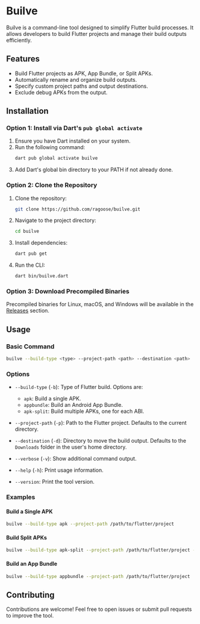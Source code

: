 # Builve

Builve is a command-line tool designed to simplify Flutter build processes. It allows developers to build Flutter projects and manage their build outputs efficiently.

## Features
- Build Flutter projects as APK, App Bundle, or Split APKs.
- Automatically rename and organize build outputs.
- Specify custom project paths and output destinations.
- Exclude debug APKs from the output.

## Installation

### Option 1: Install via Dart's `pub global activate`
1. Ensure you have Dart installed on your system.
2. Run the following command:
   ```bash
   dart pub global activate builve
   ```
3. Add Dart's global bin directory to your PATH if not already done.

### Option 2: Clone the Repository
1. Clone the repository:
   ```bash
   git clone https://github.com/ragoose/builve.git
   ```
2. Navigate to the project directory:
   ```bash
   cd builve
   ```
3. Install dependencies:
   ```bash
   dart pub get
   ```
4. Run the CLI:
   ```bash
   dart bin/builve.dart
   ```

### Option 3: Download Precompiled Binaries
Precompiled binaries for Linux, macOS, and Windows will be available in the [Releases](https://github.com/daveragos/builve/tree/main/release) section.

## Usage

### Basic Command
```bash
builve --build-type <type> --project-path <path> --destination <path>
```

### Options
- `--build-type` (`-b`): Type of Flutter build. Options are:
  - `apk`: Build a single APK.
  - `appbundle`: Build an Android App Bundle.
  - `apk-split`: Build multiple APKs, one for each ABI.
  
- `--project-path` (`-p`): Path to the Flutter project. Defaults to the current directory.
- `--destination` (`-d`): Directory to move the build output. Defaults to the `Downloads` folder in the user's home directory.
- `--verbose` (`-v`): Show additional command output.
- `--help` (`-h`): Print usage information.
- `--version`: Print the tool version.

### Examples

#### Build a Single APK
```bash
builve --build-type apk --project-path /path/to/flutter/project
```

#### Build Split APKs
```bash
builve --build-type apk-split --project-path /path/to/flutter/project --destination /path/to/output
```

#### Build an App Bundle
```bash
builve --build-type appbundle --project-path /path/to/flutter/project
```

## Contributing
Contributions are welcome! Feel free to open issues or submit pull requests to improve the tool.
